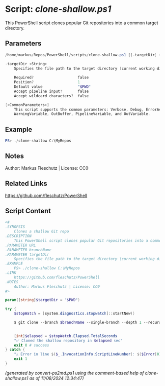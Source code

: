 Script: *clone-shallow.ps1*
========================

This PowerShell script clones popular Git repositories into a common target directory.

Parameters
----------
```powershell
/home/markus/Repos/PowerShell/scripts/clone-shallow.ps1 [[-targetDir] <String>] [<CommonParameters>]

-targetDir <String>
    Specifies the file path to the target directory (current working directory by default)
    
    Required?                    false
    Position?                    1
    Default value                "$PWD"
    Accept pipeline input?       false
    Accept wildcard characters?  false

[<CommonParameters>]
    This script supports the common parameters: Verbose, Debug, ErrorAction, ErrorVariable, WarningAction, 
    WarningVariable, OutBuffer, PipelineVariable, and OutVariable.
```

Example
-------
```powershell
PS> ./clone-shallow C:\MyRepos

```

Notes
-----
Author: Markus Fleschutz | License: CC0

Related Links
-------------
https://github.com/fleschutz/PowerShell

Script Content
--------------
```powershell
<#
.SYNOPSIS
	Clones a shallow Git repo
.DESCRIPTION
	This PowerShell script clones popular Git repositories into a common target directory.
.PARAMETER URL
.PARAMETER branchName
.PARAMETER targetDir
	Specifies the file path to the target directory (current working directory by default)
.EXAMPLE
	PS> ./clone-shallow C:\MyRepos
.LINK
	https://github.com/fleschutz/PowerShell
.NOTES
	Author: Markus Fleschutz | License: CC0
#>

param([string]$targetDir = "$PWD")

try {
	$stopWatch = [system.diagnostics.stopwatch]::startNew()

	$ git clone --branch $branchName --single-branch --depth 1 --recurse-submodules $URL $targetDir

	
	[int]$elapsed = $stopWatch.Elapsed.TotalSeconds
	"✅ Cloned the shallow repository in $elapsed sec"
	exit 0 # success
} catch {
	"⚠️ Error in line $($_.InvocationInfo.ScriptLineNumber): $($Error[0])"
	exit 1
}
```

*(generated by convert-ps2md.ps1 using the comment-based help of clone-shallow.ps1 as of 11/08/2024 12:34:47)*
